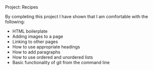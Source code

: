 Project: Recipes

By completing this project I have shown that I am comfortable with the following:  
- HTML boilerplate
- Adding images to a page
- Linking to other pages
- How to use appropriate headings
- How to add paragraphs
- How to use ordered and unordered lists
- Basic functionality of git from the command line